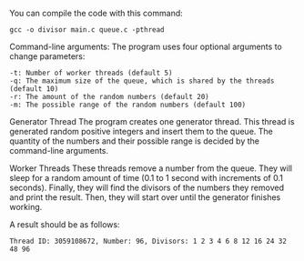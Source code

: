 You can compile the code with this command:

    gcc -o divisor main.c queue.c -pthread

Command-line arguments:
The program uses four optional arguments to change parameters:

    -t: Number of worker threads (default 5)
    -q: The maximum size of the queue, which is shared by the threads (default 10)
    -r: The amount of the random numbers (default 20)
    -m: The possible range of the random numbers (default 100)

Generator Thread
The program creates one generator thread. This thread is generated random positive integers and insert them to the queue. The quantity of the numbers and their possible range is decided by the command-line arguments.

Worker Threads
These threads remove a number from the queue. They will sleep for a random amount of time (0.1 to 1 second with increments of 0.1 seconds). Finally, they will find the divisors of the numbers they removed and print the result. Then, they will start over until the generator finishes working. 

A result should be as follows:

    Thread ID: 3059108672, Number: 96, Divisors: 1 2 3 4 6 8 12 16 24 32 48 96
